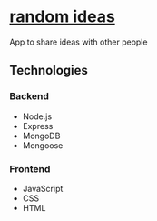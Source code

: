 # [random ideas](https://randomideas-ahxc.onrender.com/)
 App to share ideas with other people

## Technologies

### Backend
- Node.js
- Express
- MongoDB
- Mongoose

### Frontend
- JavaScript
- CSS
- HTML